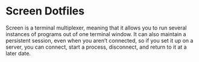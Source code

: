 <!--
Maintainer:   jeffskinnerbox@yahoo.com / www.jeffskinnerbox.me
Version:      0.1
-->

# Screen Dotfiles
Screen is a terminal multiplexer,
meaning that it allows you to run several instances of programs out of one terminal window.
It can also maintain a persistent session, even when you aren’t connected,
so if you set it up on a server, you can connect, start a process, disconnect,
and return to it at a later date.
